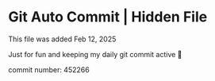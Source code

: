 # Git Auto Commit | Hidden File

This file was added Feb 12, 2025

Just for fun and keeping my daily git commit active 🤪

commit number: 452266
